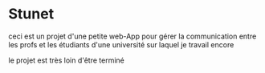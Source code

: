 # Stunet
ceci est un projet d'une petite web-App pour gérer la communication entre les profs et les étudiants d'une université sur laquel je travail encore

le projet est très loin d'être terminé
